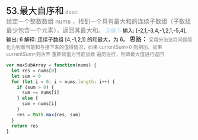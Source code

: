 <font color=black size=5>53.最大自序和</font>
<font color=gray>desc:<br></font>
<font color=gray size=3>
给定一个整数数组 nums ，找到一个具有最大和的连续子数组（子数组最少包含一个元素），返回其最大和。
</font>
<font color=skyblue>示例 1:</font>
<font >
输入: [-2,1,-3,4,-1,2,1,-5,4],
输出: 6
解释: 连续子数组 [4,-1,2,1] 的和最大，为 6。
</font>
<font color=black size=3>
思路：</font><font color=gray size=2>
采用分治法将问题简化为判断当前和与接下来的值得情况，如果 currentSum>0 则相加，如果 currentSum<则舍弃 重新赋值为当前加数 遍历进行，判断最大值进行返回
</font>

```javascript
var maxSubArray = function(nums) {
  let res = nums[0]
  let sum = 0
  for (let i = 0; i < nums.length; i++) {
    if (sum > 0) {
      sum += nums[i]
    } else {
      sum = nums[i]
    }
    res = Math.max(res, sum)
  }
  return res
}
```

